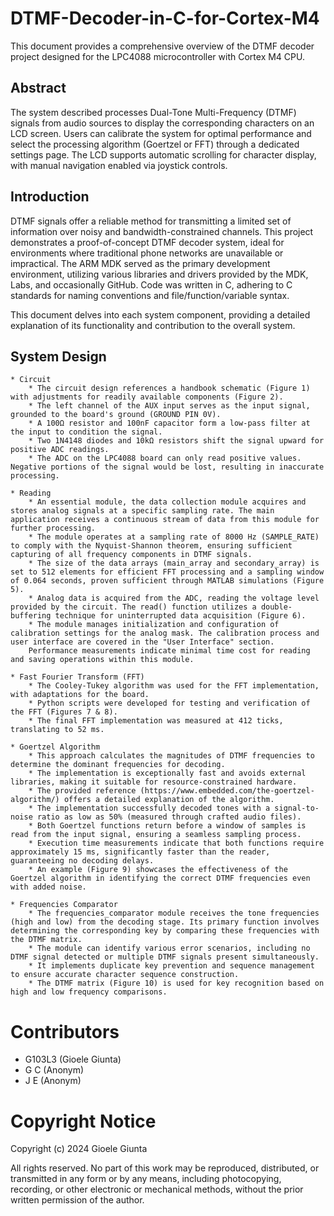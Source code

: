 # DTMF-Decoder-in-C-for-Cortex-M4

This document provides a comprehensive overview of the DTMF decoder project designed for the LPC4088 microcontroller with Cortex M4 CPU.

## Abstract

The system described processes Dual-Tone Multi-Frequency (DTMF) signals from audio sources to display the corresponding characters on an LCD screen. Users can calibrate the system for optimal performance and select the processing algorithm (Goertzel or FFT) through a dedicated settings page. The LCD supports automatic scrolling for character display, with manual navigation enabled via joystick controls.

## Introduction

DTMF signals offer a reliable method for transmitting a limited set of information over noisy and bandwidth-constrained channels. This project demonstrates a proof-of-concept DTMF decoder system, ideal for environments where traditional phone networks are unavailable or impractical. The ARM MDK served as the primary development environment, utilizing various libraries and drivers provided by the MDK, Labs, and occasionally GitHub. Code was written in C, adhering to C standards for naming conventions and file/function/variable syntax.

This document delves into each system component, providing a detailed explanation of its functionality and contribution to the overall system.

## System Design

    * Circuit
        * The circuit design references a handbook schematic (Figure 1) with adjustments for readily available components (Figure 2).
        * The left channel of the AUX input serves as the input signal, grounded to the board's ground (GROUND PIN 0V).
        * A 100Ω resistor and 100nF capacitor form a low-pass filter at the input to condition the signal.
        * Two 1N4148 diodes and 10kΩ resistors shift the signal upward for positive ADC readings.
        * The ADC on the LPC4088 board can only read positive values. Negative portions of the signal would be lost, resulting in inaccurate processing.

    * Reading
        * An essential module, the data collection module acquires and stores analog signals at a specific sampling rate. The main application receives a continuous stream of data from this module for further processing.
        * The module operates at a sampling rate of 8000 Hz (SAMPLE_RATE) to comply with the Nyquist-Shannon theorem, ensuring sufficient capturing of all frequency components in DTMF signals.
        * The size of the data arrays (main_array and secondary_array) is set to 512 elements for efficient FFT processing and a sampling window of 0.064 seconds, proven sufficient through MATLAB simulations (Figure 5).
        * Analog data is acquired from the ADC, reading the voltage level provided by the circuit. The read() function utilizes a double-buffering technique for uninterrupted data acquisition (Figure 6).
        * The module manages initialization and configuration of calibration settings for the analog mask. The calibration process and user interface are covered in the "User Interface" section.
        Performance measurements indicate minimal time cost for reading and saving operations within this module.

    * Fast Fourier Transform (FFT)
        * The Cooley-Tukey algorithm was used for the FFT implementation, with adaptations for the board.
        * Python scripts were developed for testing and verification of the FFT (Figures 7 & 8).
        * The final FFT implementation was measured at 412 ticks, translating to 52 ms.

    * Goertzel Algorithm
        * This approach calculates the magnitudes of DTMF frequencies to determine the dominant frequencies for decoding.
        * The implementation is exceptionally fast and avoids external libraries, making it suitable for resource-constrained hardware.
        * The provided reference (https://www.embedded.com/the-goertzel-algorithm/) offers a detailed explanation of the algorithm.
        * The implementation successfully decoded tones with a signal-to-noise ratio as low as 50% (measured through crafted audio files).
        * Both Goertzel functions return before a window of samples is read from the input signal, ensuring a seamless sampling process.
        * Execution time measurements indicate that both functions require approximately 15 ms, significantly faster than the reader, guaranteeing no decoding delays.
        * An example (Figure 9) showcases the effectiveness of the Goertzel algorithm in identifying the correct DTMF frequencies even with added noise.

    * Frequencies Comparator
        * The frequencies_comparator module receives the tone frequencies (high and low) from the decoding stage. Its primary function involves determining the corresponding key by comparing these frequencies with the DTMF matrix.
        * The module can identify various error scenarios, including no DTMF signal detected or multiple DTMF signals present simultaneously.
        * It implements duplicate key prevention and sequence management to ensure accurate character sequence construction.
        * The DTMF matrix (Figure 10) is used for key recognition based on high and low frequency comparisons.


# Contributors

 - G103L3 (Gioele Giunta)
 - G C (Anonym)
 - J E (Anonym)

# Copyright Notice

Copyright (c) 2024 Gioele Giunta

All rights reserved. No part of this work may be reproduced, distributed, or transmitted in any form or by any means, including photocopying, recording, or other electronic or mechanical methods, without the prior written permission of the author.
